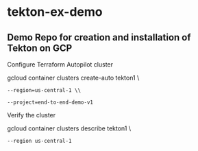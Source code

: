 # tekton-ex-demo
## Demo Repo for creation and installation of Tekton on GCP


Configure Terraform Autopilot cluster

gcloud container clusters create-auto tekton1 \\

    --region=us-central-1 \\
    
    --project=end-to-end-demo-v1 

Verify the cluster

gcloud container clusters describe tekton1 \\

    --region us-central-1